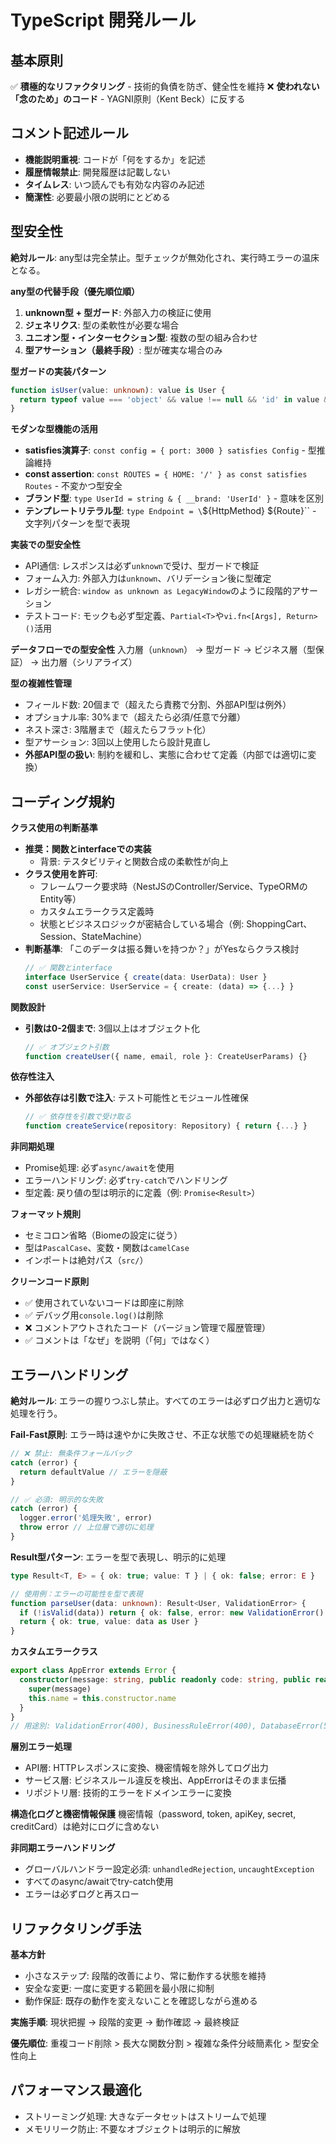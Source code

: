 # TypeScript 開発ルール

## 基本原則

✅ **積極的なリファクタリング** - 技術的負債を防ぎ、健全性を維持
❌ **使われない「念のため」のコード** - YAGNI原則（Kent Beck）に反する

## コメント記述ルール
- **機能説明重視**: コードが「何をするか」を記述
- **履歴情報禁止**: 開発履歴は記載しない
- **タイムレス**: いつ読んでも有効な内容のみ記述
- **簡潔性**: 必要最小限の説明にとどめる

## 型安全性

**絶対ルール**: any型は完全禁止。型チェックが無効化され、実行時エラーの温床となる。

**any型の代替手段（優先順位順）**
1. **unknown型 + 型ガード**: 外部入力の検証に使用
2. **ジェネリクス**: 型の柔軟性が必要な場合
3. **ユニオン型・インターセクション型**: 複数の型の組み合わせ
4. **型アサーション（最終手段）**: 型が確実な場合のみ

**型ガードの実装パターン**
```typescript
function isUser(value: unknown): value is User {
  return typeof value === 'object' && value !== null && 'id' in value && 'name' in value
}
```

**モダンな型機能の活用**
- **satisfies演算子**: `const config = { port: 3000 } satisfies Config` - 型推論維持
- **const assertion**: `const ROUTES = { HOME: '/' } as const satisfies Routes` - 不変かつ型安全
- **ブランド型**: `type UserId = string & { __brand: 'UserId' }` - 意味を区別
- **テンプレートリテラル型**: `type Endpoint = \`\${HttpMethod} \${Route}\`` - 文字列パターンを型で表現

**実装での型安全性**
- API通信: レスポンスは必ず`unknown`で受け、型ガードで検証
- フォーム入力: 外部入力は`unknown`、バリデーション後に型確定
- レガシー統合: `window as unknown as LegacyWindow`のように段階的アサーション
- テストコード: モックも必ず型定義、`Partial<T>`や`vi.fn<[Args], Return>()`活用

**データフローでの型安全性**
入力層（`unknown`） → 型ガード → ビジネス層（型保証） → 出力層（シリアライズ）

**型の複雑性管理**
- フィールド数: 20個まで（超えたら責務で分割、外部API型は例外）
- オプショナル率: 30%まで（超えたら必須/任意で分離）
- ネスト深さ: 3階層まで（超えたらフラット化）
- 型アサーション: 3回以上使用したら設計見直し
- **外部API型の扱い**: 制約を緩和し、実態に合わせて定義（内部では適切に変換）

## コーディング規約

**クラス使用の判断基準**
- **推奨：関数とinterfaceでの実装**
  - 背景: テスタビリティと関数合成の柔軟性が向上
- **クラス使用を許可**: 
  - フレームワーク要求時（NestJSのController/Service、TypeORMのEntity等）
  - カスタムエラークラス定義時
  - 状態とビジネスロジックが密結合している場合（例: ShoppingCart、Session、StateMachine）
- **判断基準**: 「このデータは振る舞いを持つか？」がYesならクラス検討
  ```typescript
  // ✅ 関数とinterface
  interface UserService { create(data: UserData): User }
  const userService: UserService = { create: (data) => {...} }
  ```

**関数設計**
- **引数は0-2個まで**: 3個以上はオブジェクト化
  ```typescript
  // ✅ オブジェクト引数
  function createUser({ name, email, role }: CreateUserParams) {}
  ```

**依存性注入**
- **外部依存は引数で注入**: テスト可能性とモジュール性確保
  ```typescript
  // ✅ 依存性を引数で受け取る
  function createService(repository: Repository) { return {...} }
  ```

**非同期処理**
- Promise処理: 必ず`async/await`を使用
- エラーハンドリング: 必ず`try-catch`でハンドリング
- 型定義: 戻り値の型は明示的に定義（例: `Promise<Result>`）

**フォーマット規則**
- セミコロン省略（Biomeの設定に従う）
- 型は`PascalCase`、変数・関数は`camelCase`
- インポートは絶対パス（`src/`）

**クリーンコード原則**
- ✅ 使用されていないコードは即座に削除
- ✅ デバッグ用`console.log()`は削除
- ❌ コメントアウトされたコード（バージョン管理で履歴管理）
- ✅ コメントは「なぜ」を説明（「何」ではなく）

## エラーハンドリング

**絶対ルール**: エラーの握りつぶし禁止。すべてのエラーは必ずログ出力と適切な処理を行う。

**Fail-Fast原則**: エラー時は速やかに失敗させ、不正な状態での処理継続を防ぐ
```typescript
// ❌ 禁止: 無条件フォールバック
catch (error) {
  return defaultValue // エラーを隠蔽
}

// ✅ 必須: 明示的な失敗
catch (error) {
  logger.error('処理失敗', error)
  throw error // 上位層で適切に処理
}
```

**Result型パターン**: エラーを型で表現し、明示的に処理
```typescript
type Result<T, E> = { ok: true; value: T } | { ok: false; error: E }

// 使用例：エラーの可能性を型で表現
function parseUser(data: unknown): Result<User, ValidationError> {
  if (!isValid(data)) return { ok: false, error: new ValidationError() }
  return { ok: true, value: data as User }
}
```

**カスタムエラークラス**
```typescript
export class AppError extends Error {
  constructor(message: string, public readonly code: string, public readonly statusCode = 500) {
    super(message)
    this.name = this.constructor.name
  }
}
// 用途別: ValidationError(400), BusinessRuleError(400), DatabaseError(500), ExternalServiceError(502)
```

**層別エラー処理**
- API層: HTTPレスポンスに変換、機密情報を除外してログ出力
- サービス層: ビジネスルール違反を検出、AppErrorはそのまま伝播
- リポジトリ層: 技術的エラーをドメインエラーに変換

**構造化ログと機密情報保護**
機密情報（password, token, apiKey, secret, creditCard）は絶対にログに含めない

**非同期エラーハンドリング**
- グローバルハンドラー設定必須: `unhandledRejection`, `uncaughtException`
- すべてのasync/awaitでtry-catch使用
- エラーは必ずログと再スロー

## リファクタリング手法

**基本方針**
- 小さなステップ: 段階的改善により、常に動作する状態を維持
- 安全な変更: 一度に変更する範囲を最小限に抑制
- 動作保証: 既存の動作を変えないことを確認しながら進める

**実施手順**: 現状把握 → 段階的変更 → 動作確認 → 最終検証

**優先順位**: 重複コード削除 > 長大な関数分割 > 複雑な条件分岐簡素化 > 型安全性向上

## パフォーマンス最適化

- ストリーミング処理: 大きなデータセットはストリームで処理
- メモリリーク防止: 不要なオブジェクトは明示的に解放